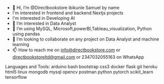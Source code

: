 - 👋 Hi, I’m @Directbookstore ibikunle Samuel by name
- I'm interested in frontend and backend Nextjs projects
- I'm interested in Developing AI
- 👀 I’m interested in Data Analyst 
- 🌱 I’m using MySQL, Microsoft,powerBI,Tableau_visualization, Python using pandas 
- 💞️ I’m looking to collaborate on any project on Data Analyst and machine learning 
- 📫 How to reach me on info@directbookstore.com or directbookstoreltd@gmail.com or 2347032055163 on WhatsApp 

<!---
Directbookstore/Directbookstore is a ✨ special ✨ repository because its `README.md` (this file) appears on your GitHub profile.
You can click the Preview link to take a look at your changes.
--->

Languages and Tools:
arduino bash bootstrap css3 docker flask git heroku html5 linux mongodb mysql opencv postman python pytorch scikit_learn tensorflow
